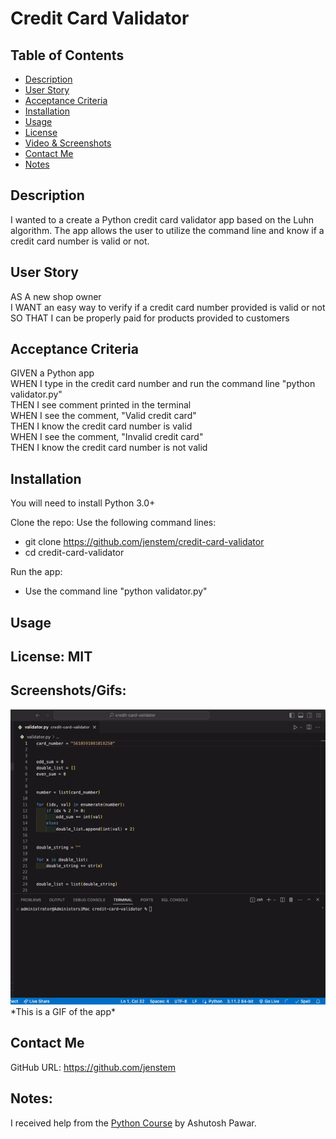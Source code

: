 # Credit Card Validator

## Table of Contents
+ [Description](#description)
+ [User Story](#userstory)
+ [Acceptance Criteria](#acceptance)
+ [Installation](#installation)
+ [Usage](#usage)
+ [License](#license)
+ [Video & Screenshots](#screenshots)
+ [Contact Me](#contact)
+ [Notes](#notes)
##

<a id='description'></a>
## Description

I wanted to a create a Python credit card validator app based on the Luhn algorithm.  The app allows the user to utilize the command line and know if a credit card number is valid or not.
##

<a id='userstory'></a>
## User Story

AS A new shop owner\
I WANT an easy way to verify if a credit card number provided is valid or not\
SO THAT I can be properly paid for products provided to customers
##

<a id='acceptance'></a>
## Acceptance Criteria

GIVEN a Python app\
WHEN I type in the credit card number and run the command line "python validator.py"\
THEN I see comment printed in the terminal\
WHEN I see the comment, "Valid credit card"\
THEN I know the credit card number is valid\
WHEN I see the comment, "Invalid credit card"\
THEN I know the credit card number is not valid
##

<a id='installation'></a>
## Installation
You will need to install Python 3.0+

Clone the repo:
Use the following command lines:
- git clone https://github.com/jenstem/credit-card-validator
- cd credit-card-validator

Run the app:
- Use the command line "python validator.py"
##

<a id='usage'></a>
## Usage

##

<a id='license'></a>
## License:  MIT
##

<a id='screenshots'></a>
## Screenshots/Gifs:

<img src="https://github.com/jenstem/credit-card-validator/blob/main/card-validator.gif" width=1000>
*This is a GIF of the app*

<a id='contact'></a>
## Contact Me
GitHub URL:  https://github.com/jenstem

##
<a id='notes'></a>
## Notes:

I received help from the [Python Course](https://www.udemy.com/course/python-masterclass-course) by Ashutosh Pawar.